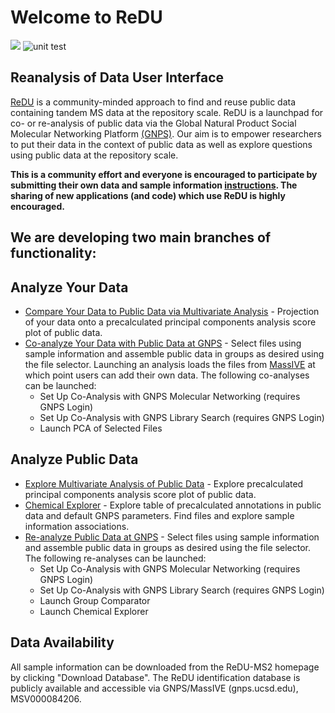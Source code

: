 # Welcome to ReDU

![](https://github.com/mwang87/ReDU-MS2-GNPS/workflows/production-integration/badge.svg)
![unit test](https://github.com/mwang87/ReDU-MS2-GNPS/workflows/unit%20test/badge.svg)

## Reanalysis of Data User Interface

[ReDU](https://redu.ucsd.edu/) is a community-minded approach to find and reuse public data containing tandem MS data at the repository scale. ReDU is a launchpad for co- or re-analysis of public data via the Global Natural Product Social Molecular Networking Platform [(GNPS)](https://gnps.ucsd.edu/ProteoSAFe/static/gnps-splash.jsp). Our aim is to empower researchers to put their data in the context of public data as well as explore questions using public data at the repository scale.

**This is a community effort and everyone is encouraged to participate by submitting their own data and sample information [instructions](https://mwang87.github.io/ReDU-MS2-Documentation/HowtoContribute). The sharing of new applications (and code) which use ReDU is highly encouraged.**

## We are developing two main branches of functionality:

## Analyze Your Data
* [Compare Your Data to Public Data via Multivariate Analysis](https://mwang87.github.io/ReDU-MS2-Documentation/AnalyzeYourData_MultivariateComparisons) - Projection of your data onto a precalculated principal components analysis score plot of public data. <br>
* [Co-analyze Your Data with Public Data at GNPS](https://mwang87.github.io/ReDU-MS2-Documentation/AnalyzeYourData_CoAnalysis_at_GNPS) - Select files using sample information and assemble public data in groups as desired using the file selector. Launching an analysis loads the files from [MassIVE](https://massive.ucsd.edu/ProteoSAFe/static/massive.jsp) at which point users can add their own data. The following co-analyses can be launched:
  * Set Up Co-Analysis with GNPS Molecular Networking (requires GNPS Login)
  * Set Up Co-Analysis with GNPS Library Search (requires GNPS Login)
  * Launch PCA of Selected Files
  
## Analyze Public Data
* [Explore Multivariate Analysis of Public Data](https://mwang87.github.io/ReDU-MS2-Documentation/AnalyzePublicData_MultivariateComparisons) - Explore precalculated principal components analysis score plot of public data. <br>
* [Chemical Explorer](https://mwang87.github.io/ReDU-MS2-Documentation/AnalyzePublicData_ChemicalEnrichment) - Explore table of precalculated annotations in  public data and default GNPS parameters. Find files and explore sample information associations. <br>
* [Re-analyze Public Data at GNPS](https://mwang87.github.io/ReDU-MS2-Documentation/PublicData_Reanalysis_at_GNPS) - Select files using sample information and assemble public data in groups as desired using the file selector. The following re-analyses can be launched:
  * Set Up Co-Analysis with GNPS Molecular Networking (requires GNPS Login)
  * Set Up Co-Analysis with GNPS Library Search (requires GNPS Login)
  * Launch Group Comparator
  * Launch Chemical Explorer 
 
## Data Availability
All sample information can be downloaded from the ReDU-MS2 homepage by clicking "Download Database". The ReDU identification database is publicly available and accessible via GNPS/MassIVE (gnps.ucsd.edu), MSV000084206.
